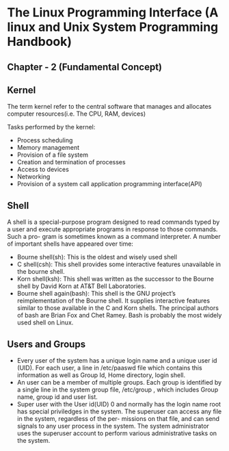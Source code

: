 # The Linux Programming Interface (A linux and Unix System Programming Handbook)

## Chapter - 2 (Fundamental Concept)

## Kernel
The term kernel refer to the central software that manages and allocates computer resources(i.e. The CPU, RAM, devices) 

Tasks performed by the kernel:

- Process scheduling 
- Memory management
- Provision of a file system
- Creation and termination of processes
- Access to devices
- Networking
- Provision of a system call application programming interface(API)

## Shell
A shell is a special-purpose program designed to read commands typed by a user
and execute appropriate programs in response to those commands. Such a pro-
gram is sometimes known as a command interpreter.
A number of important shells have
appeared over time:
- Bourne shell(sh): This is the oldest and wisely used shell
- C shell(csh): This shell provides some interactive features unavailable in the bourne shell.
- Korn shell(ksh): This shell was written as the successor to the Bourne shell by
  David Korn at AT&T Bell Laboratories.
- Bourne shell again(bash): This shell is the GNU project’s reimplementation of
  the Bourne shell. It supplies interactive features similar to those available
  in the C and Korn shells. The principal authors of bash are Brian Fox and Chet
  Ramey. Bash is probably the most widely used shell on Linux.
  
## Users and Groups
- Every user of the system has a unique login name and a unique user id (UID). For each user, a line in /etc/paaswd file which contains this information as well as Group Id, Home directory, login shell. 
- An user can be a member of multiple groups. Each group is identified by a single line in
  the system group file, /etc/group , which includes Group name, group id and user list.
- Super user with the User id(UID) 0 and normally has the login name root has special priviledges in the system. The superuser can access any file in the system, regardless of the per-
  missions on that file, and can send signals to any user process in the system. The
  system administrator uses the superuser account to perform various administrative
  tasks on the system.
  